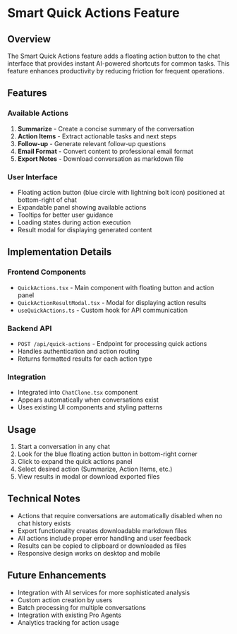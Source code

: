 # Smart Quick Actions Feature

## Overview
The Smart Quick Actions feature adds a floating action button to the chat interface that provides instant AI-powered shortcuts for common tasks. This feature enhances productivity by reducing friction for frequent operations.

## Features

### Available Actions
1. **Summarize** - Create a concise summary of the conversation
2. **Action Items** - Extract actionable tasks and next steps
3. **Follow-up** - Generate relevant follow-up questions
4. **Email Format** - Convert content to professional email format
5. **Export Notes** - Download conversation as markdown file

### User Interface
- Floating action button (blue circle with lightning bolt icon) positioned at bottom-right of chat
- Expandable panel showing available actions
- Tooltips for better user guidance
- Loading states during action execution
- Result modal for displaying generated content

## Implementation Details

### Frontend Components
- `QuickActions.tsx` - Main component with floating button and action panel
- `QuickActionResultModal.tsx` - Modal for displaying action results
- `useQuickActions.ts` - Custom hook for API communication

### Backend API
- `POST /api/quick-actions` - Endpoint for processing quick actions
- Handles authentication and action routing
- Returns formatted results for each action type

### Integration
- Integrated into `ChatClone.tsx` component
- Appears automatically when conversations exist
- Uses existing UI components and styling patterns

## Usage

1. Start a conversation in any chat
2. Look for the blue floating action button in bottom-right corner
3. Click to expand the quick actions panel
4. Select desired action (Summarize, Action Items, etc.)
5. View results in modal or download exported files

## Technical Notes

- Actions that require conversations are automatically disabled when no chat history exists
- Export functionality creates downloadable markdown files
- All actions include proper error handling and user feedback
- Results can be copied to clipboard or downloaded as files
- Responsive design works on desktop and mobile

## Future Enhancements

- Integration with AI services for more sophisticated analysis
- Custom action creation by users
- Batch processing for multiple conversations
- Integration with existing Pro Agents
- Analytics tracking for action usage
